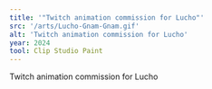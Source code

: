 ```yaml
---
title: '"Twitch animation commission for Lucho"'
src: '/arts/Lucho-Gnam-Gnam.gif'
alt: 'Twitch animation commission for Lucho'
year: 2024
tool: Clip Studio Paint
---
```


Twitch animation commission for Lucho
